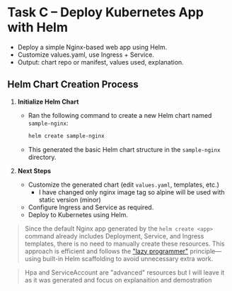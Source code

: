 # Task C – Deploy Kubernetes App with Helm

- Deploy a simple Nginx-based web app using Helm.
- Customize values.yaml, use Ingress + Service.
- Output: chart repo or manifest, values used, explanation.

## Helm Chart Creation Process

1. **Initialize Helm Chart**
	- Ran the following command to create a new Helm chart named `sample-nginx`:
	  ```bash
	  helm create sample-nginx
	  ```
	- This generated the basic Helm chart structure in the `sample-nginx` directory.

2. **Next Steps**
	- Customize the generated chart (edit `values.yaml`, templates, etc.)
        - I have changed only nginx image tag so alpine will be used with static version (minor)
	- Configure Ingress and Service as required.
	- Deploy to Kubernetes using Helm.

> Since the default Nginx app generated by the `helm create <app>` command already includes Deployment, Service, and Ingress templates, there is no need to manually create these resources. This approach is efficient and follows the ["lazy programmer"](https://en.wikipedia.org/wiki/Lazy_evaluation) principle—using built-in Helm scaffolding to avoid unnecessary extra work.

> Hpa and ServiceAccount are "advanced" resources 
> but I will leave it as it was generated and focus on explanaition and demostration
